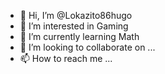 - 👋 Hi, I’m @Lokazito86hugo
- 👀 I’m interested in Gaming
- 🌱 I’m currently learning Math
- 💞️ I’m looking to collaborate on ...
- 📫 How to reach me ...

<!---
Lokazito86hugo/Lokazito86hugo is a ✨ special ✨ repository because its `README.md` (this file) appears on your GitHub profile.
You can click the Preview link to take a look at your changes.
--->

